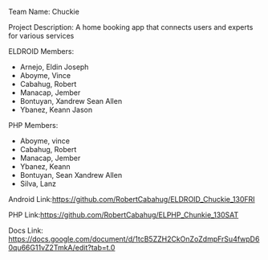 Team Name: Chuckie

Project Description: A home booking app that connects users and experts for various services

ELDROID Members:
- Arnejo, Eldin Joseph
- Aboyme, Vince
- Cabahug, Robert 
- Manacap, Jember
- Bontuyan, Xandrew Sean Allen
- Ybanez, Keann Jason

PHP Members:
 - Aboyme, vince
 - Cabahug, Robert
 - Manacap, Jember
 - Ybanez, Keann
 - Bontuyan, Sean Xandrew Allen
 - Silva, Lanz

Android Link:https://github.com/RobertCabahug/ELDROID_Chuckie_130FRI

PHP Link:https://github.com/RobertCabahug/ELPHP_Chunkie_130SAT

Docs Link: https://docs.google.com/document/d/1tcB5ZZH2CkOnZoZdmpFrSu4fwpD60qu66G11vZ2TmkA/edit?tab=t.0

